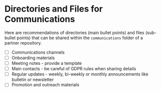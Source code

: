 # Directories and Files for Communications

Here are recommendations of directories (main bullet points) and files (sub-bullet points) that can be shared within the `communications` folder of a partner repository.

* [ ] Communications channels
* [ ] Onboarding materials
* [ ] Meeting notes - provide a template
* [ ] Main contacts - be careful of GDPR rules when sharing details
* [ ] Regular updates - weekly, bi-weekly or monthly announcements like bulletin or newsletter
* [ ] Promotion and outreach materials
